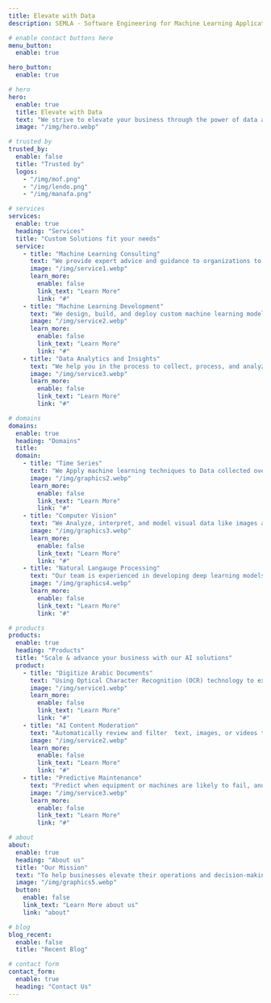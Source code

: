 ```yaml
---
title: Elevate with Data
description: SEMLA - Software Engineering for Machine Learning Applications

# enable contact buttons here
menu_button:
  enable: true

hero_button:
  enable: true

# hero
hero:
  enable: true
  title: Elevate with Data
  text: "We strive to elevate your business through the power of data and machine learning. Join us on a journey to transform your organization and stay ahead of the curve."
  image: "/img/hero.webp"

# trusted by
trusted_by:
  enable: false
  title: "Trusted by"
  logos:
    - "/img/mof.png"
    - "/img/lendo.png"
    - "/img/manafa.png"

# services
services:
  enable: true
  heading: "Services"
  title: "Custom Solutions fit your needs"
  service:
    - title: "Machine Learning Consulting"
      text: "We provide expert advice and guidance to organizations to leverage the power of data and machine learning to solve business problems"
      image: "/img/service1.webp"
      learn_more:
        enable: false
        link_text: "Learn More"
        link: "#"
    - title: "Machine Learning Development"
      text: "We design, build, and deploy custom machine learning models and solutions to automate tasks and make data-driven decisions"
      image: "/img/service2.webp"
      learn_more:
        enable: false
        link_text: "Learn More"
        link: "#"
    - title: "Data Analytics and Insights"
      text: "We help you in the process to collect, process, and analyze data in order to gain valuable insights and make informed decisions"
      image: "/img/service3.webp"
      learn_more:
        enable: false
        link_text: "Learn More"
        link: "#"

# domains
domains:
  enable: true
  heading: "Domains"
  title:
  domain:
    - title: "Time Series"
      text: "We Apply machine learning techniques to Data collected over time or based on events, such as stock prices, temperature readings, purchases made by customers or website clicks, and even data arranged in a table format, makes it possible to make predictions, identify patterns and trends, and gain valuable insights into various real-world problems and systems"
      image: "/img/graphics2.webp"
      learn_more:
        enable: false
        link_text: "Learn More"
        link: "#"
    - title: "Computer Vision"
      text: "We Analyze, interpret, and model visual data like images and videos to perform tasks such as object recognition, image classification, object detection, semantic segmentation, and others. With the advancements in deep learning and convolutional neural networks, the accuracy and performance of machine learning for computer vision have significantly improved, making it a valuable tool for various industries"
      image: "/img/graphics3.webp"
      learn_more:
        enable: false
        link_text: "Learn More"
        link: "#"
    - title: "Natural Langauge Processing"
      text: "Our team is experienced in developing deep learning models for a wide range of NLP applications, including speech recognition, text classification, sentiment analysis, named entity recognition, text generation, dialogue systems, and question-answering systems. With our domain expertise, companies can improve customer engagement, automate customer support, personalize marketing campaigns, and perform advanced language-based analysis"
      image: "/img/graphics4.webp"
      learn_more:
        enable: false
        link_text: "Learn More"
        link: "#"

# products
products:
  enable: true
  heading: "Products"
  title: "Scale & advance your business with our AI solutions"
  product:
    - title: "Digitize Arabic Documents"
      text: "Using Optical Character Recognition (OCR) technology to extract the text from images and convert it into editable text format. This can help organizations to better manage their information, reduce paper waste, and improve overall efficiency"
      image: "/img/service1.webp"
      learn_more:
        enable: false
        link_text: "Learn More"
        link: "#"
    - title: "AI Content Moderation"
      text: "Automatically review and filter  text, images, or videos to ensure it aligns with defined standards and policies, promoting a safe and positive user experience"
      image: "/img/service2.webp"
      learn_more:
        enable: false
        link_text: "Learn More"
        link: "#"
    - title: "Predictive Maintenance"
      text: "Predict when equipment or machines are likely to fail, and to schedule maintenance tasks before those failures occur. The goal of predictive maintenance is to reduce downtime, minimize equipment damage, and lower maintenance costs"
      image: "/img/service3.webp"
      learn_more:
        enable: false
        link_text: "Learn More"
        link: "#"

# about
about:
  enable: true
  heading: "About us"
  title: "Our Mission"
  text: "To help businesses elevate their operations and decision-making with the use of data analytics and machine learning techniques"
  image: "/img/graphics5.webp"
  button:
    enable: false
    link_text: "Learn More about us"
    link: "about"

# blog
blog_recent:
  enable: false
  title: "Recent Blog"

# contact form
contact_form:
  enable: true
  heading: "Contact Us"
---
```

